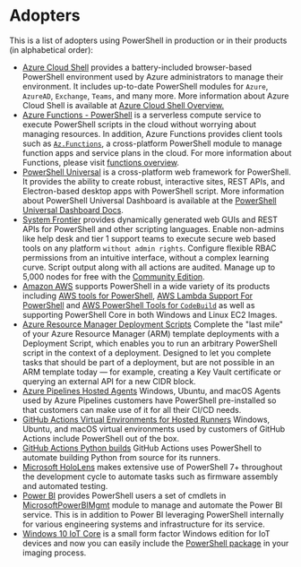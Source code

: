 # Adopters

<!--
Example entry:

```markdown
* [PowerShell](https://github.com/powershell/powershell) uses PowerShell for builds, test automation, and packaging.
  This includes over 11,000 test cases supported on various Linux distros, Windows, and macOS.
  More information about PowerShell is available at [PowerShell Docs](https://aka.ms/powershell-docs).
```
-->

This is a list of adopters using PowerShell in production or in their products (in alphabetical order):

* [Azure Cloud Shell](https://shell.azure.com/) provides a battery-included browser-based PowerShell environment used by Azure administrators to manage their environment.
  It includes up-to-date PowerShell modules for `Azure`, `AzureAD`, `Exchange`, `Teams`, and many more.
  More information about Azure Cloud Shell is available at [Azure Cloud Shell Overview.](https://learn.microsoft.com/azure/cloud-shell/overview)
* [Azure Functions - PowerShell](https://github.com/Azure/azure-functions-powershell-worker) is a serverless compute service to execute PowerShell scripts in the cloud without worrying about managing resources.
  In addition, Azure Functions provides client tools such as [`Az.Functions`](https://www.powershellgallery.com/packages/Az.Functions), a cross-platform PowerShell module to manage function apps and service plans in the cloud.
  For more information about Functions, please visit [functions overview](https://learn.microsoft.com/azure/azure-functions/functions-overview).
* [PowerShell Universal](https://ironmansoftware.com/powershell-universal) is a cross-platform web framework for PowerShell.
  It provides the ability to create robust, interactive sites, REST APIs, and Electron-based desktop apps with PowerShell script.
  More information about PowerShell Universal Dashboard is available at the [PowerShell Universal Dashboard Docs](https://docs.universaldashboard.io).
* [System Frontier](https://systemfrontier.com/solutions/powershell/) provides dynamically generated web GUIs and REST APIs for PowerShell and other scripting languages.
  Enable non-admins like help desk and tier 1 support teams to execute secure web based tools on any platform `without admin rights`.
  Configure flexible RBAC permissions from an intuitive interface, without a complex learning curve.
  Script output along with all actions are audited. Manage up to 5,000 nodes for free with the [Community Edition](https://systemfrontier.com/solutions/community-edition/).
* [Amazon AWS](https://aws.com) supports PowerShell in a wide variety of its products including [AWS tools for PowerShell](https://github.com/aws/aws-tools-for-powershell),
  [AWS Lambda Support For PowerShell](https://github.com/aws/aws-lambda-dotnet/tree/master/PowerShell) and [AWS PowerShell Tools for `CodeBuild`](https://docs.aws.amazon.com/powershell/latest/reference/items/CodeBuild_cmdlets.html)
  as well as supporting PowerShell Core in both Windows and Linux EC2 Images.
* [Azure Resource Manager Deployment Scripts](https://learn.microsoft.com/azure/azure-resource-manager/templates/deployment-script-template) Complete the "last mile" of your Azure Resource Manager (ARM) template deployments with a Deployment Script, which enables you to run an arbitrary PowerShell script in the context of a deployment.
  Designed to let you complete tasks that should be part of a deployment, but are not possible in an ARM template today — for example, creating a Key Vault certificate or querying an external API for a new CIDR block.
* [Azure Pipelines Hosted Agents](https://learn.microsoft.com/azure/devops/pipelines/agents/hosted?view=azure-devops) Windows, Ubuntu, and macOS Agents used by Azure Pipelines customers have PowerShell pre-installed so that customers can make use of it for all their CI/CD needs.
* [GitHub Actions Virtual Environments for Hosted Runners](https://help.github.com/actions/reference/virtual-environments-for-github-hosted-runners) Windows, Ubuntu, and macOS virtual environments used by customers of GitHub Actions include PowerShell out of the box.
* [GitHub Actions Python builds](https://github.com/actions/python-versions) GitHub Actions uses PowerShell to automate building Python from source for its runners.
* [Microsoft HoloLens](https://www.microsoft.com/hololens) makes extensive use of PowerShell 7+ throughout the development cycle to automate tasks such as firmware assembly and automated testing.
* [Power BI](https://powerbi.microsoft.com/) provides PowerShell users a set of cmdlets in [MicrosoftPowerBIMgmt](https://learn.microsoft.com/powershell/power-bi) module to manage and automate the Power BI service.
  This is in addition to Power BI leveraging PowerShell internally for various engineering systems and infrastructure for its service.
* [Windows 10 IoT Core](https://learn.microsoft.com/windows/iot-core/windows-iot-core) is a small form factor Windows edition for IoT devices and now you can easily include the [PowerShell package](https://github.com/ms-iot/iot-adk-addonkit/blob/master/Tools/IoTCoreImaging/Docs/Import-PSCoreRelease.md#Import-PSCoreRelease) in your imaging process.
